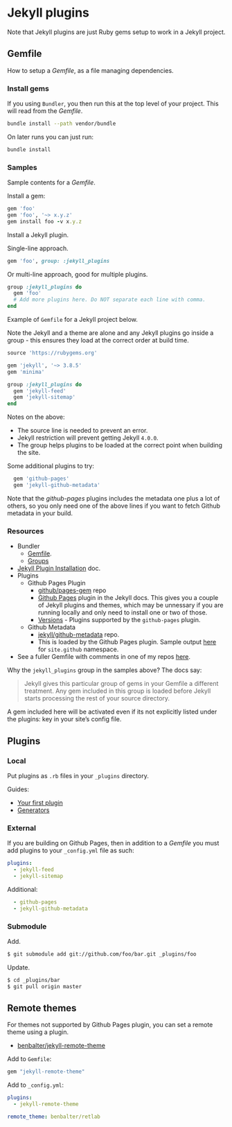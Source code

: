 # Jekyll plugins

Note that Jekyll plugins are just Ruby gems setup to work in a Jekyll project.

## Gemfile

How to setup a _Gemfile_, as a file managing dependencies.

### Install gems

If you using `Bundler`, you then run this at the top level of your project. This will read from the _Gemfile_.

```sh
bundle install --path vendor/bundle
```

On later runs you can just run:

```sh
bundle install
```

### Samples

Sample contents for a _Gemfile_.

Install a gem:

```ruby
gem 'foo'
gem 'foo', '~> x.y.z'
gem install foo -v x.y.z
```

Install a Jekyll plugin.

Single-line approach.

```ruby
gem 'foo', group: :jekyll_plugins
```

Or multi-line approach, good for multiple plugins.

```ruby
group :jekyll_plugins do
  gem 'foo'
  # Add more plugins here. Do NOT separate each line with comma.
end
```

Example of `Gemfile` for a Jekyll project below.

<!-- TODO add links to these plugins, using my other quick start repos -->

Note the Jekyll and a theme are alone and any Jekyll plugins go inside a group - this ensures they load at the correct order at build time.

```ruby
source 'https://rubygems.org'

gem 'jekyll', '~> 3.8.5'
gem 'minima'

group :jekyll_plugins do
  gem 'jekyll-feed'
  gem 'jekyll-sitemap'
end
```

Notes on the above:

- The source line is needed to prevent an error.
- Jekyll restriction will prevent getting Jekyll `4.0.0`.
- The group helps plugins to be loaded at the correct point when building the site.


Some additional plugins to try:

```ruby
  gem 'github-pages'
  gem 'jekyll-github-metadata'
```

Note that the _github-pages_ plugins includes the metadata one plus a lot of others, so you only need one of the above lines if you want to fetch Github metadata in your build.

### Resources

- Bundler
    - [Gemfile](https://bundler.io/v1.5/gemfile.html).
    - [Groups](https://bundler.io/v1.12/groups.html)
- [Jekyll Plugin Installation](https://jekyllrb.com/docs/plugins/installation/) doc.
- Plugins
    - Github Pages Plugin
        - [github/pages-gem](https://github.com/github/pages-gem) repo
        - [Github Pages](https://jekyllrb.com/docs/github-pages/) plugin in the Jekyll docs. This gives you a couple of Jekyll plugins and themes, which may be unnessary if you are running locally and only need to install one or two of those.
        - [Versions](https://pages.github.com/versions/) - Plugins supported by the `github-pages` plugin.
    - Github Metadata
        - [jekyll/github-metadata](https://github.com/jekyll/github-metadata) repo.
        - This is loaded by the Github Pages plugin. Sample output [here](https://github.com/jekyll/github-metadata/blob/master/docs/site.github.md) for `site.github` namespace.
- See a fuller Gemfile with comments in one of my repos [here](https://github.com/MichaelCurrin/jekyll-blog-demo/blob/master/Gemfile).

Why the `jekyll_plugins` group in the samples above? The docs say:

> Jekyll gives this particular group of gems in your Gemfile a different treatment. Any gem included in this group is loaded before Jekyll starts processing the rest of your source directory.

A gem included here will be activated even if its not explicitly listed under the plugins: key in your site’s config file.

## Plugins

### Local

Put plugins as `.rb` files in your `_plugins` directory.

Guides:
- [Your first plugin](https://jekyllrb.com/docs/plugins/your-first-plugin/)
- [Generators](https://jekyllrb.com/docs/plugins/generators/)

### External

If you are building on Github Pages, then in addition to a _Gemfile_ you must add plugins to your `_config.yml` file as such:

```yml
plugins:
  - jekyll-feed
  - jekyll-sitemap
```

Additional:

```yml
  - github-pages
  - jekyll-github-metadata
```

### Submodule

Add.

```sh
$ git submodule add git://github.com/foo/bar.git _plugins/foo
```

Update.

```sh
$ cd _plugins/bar
$ git pull origin master
```

## Remote themes

For themes not supported by Github Pages plugin, you can set a remote theme using a plugin.

- [benbalter/jekyll-remote-theme](https://github.com/benbalter/jekyll-remote-theme)

Add to `Gemfile`:

```ruby
gem "jekyll-remote-theme"
```

Add to `_config.yml`:

```yml
plugins:
  - jekyll-remote-theme

remote_theme: benbalter/retlab
```


<!--stackedit_data:
eyJoaXN0b3J5IjpbLTEzMjM2NTE5NjMsNjkyNTI5ODYsODA1Nz
UzMzA0XX0=
-->

